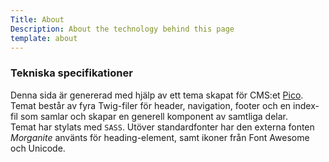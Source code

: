 ```yaml
---
Title: About
Description: About the technology behind this page
template: about
---
```


### Tekniska specifikationer

Denna sida är genererad med hjälp av ett tema skapat för CMS:et <a href="https://picocms.org/" target="_blank" rel="noopener noreferrer">Pico</a>.
Temat består av fyra Twig-filer för header, navigation, footer och en index-fil som samlar och skapar en generell komponent av samtliga delar.  
Temat har stylats med `SASS`. Utöver standardfonter har den externa fonten *Morganite* använts för heading-element, samt ikoner från Font Awesome och Unicode.
